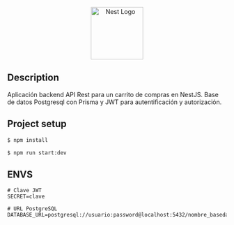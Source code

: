 <p align="center">
  <a href="http://nestjs.com/" target="blank"><img src="https://nestjs.com/img/logo-small.svg" width="120" alt="Nest Logo" /></a>
</p>

## Description

Aplicación backend API Rest para un carrito de compras en NestJS. Base de datos Postgresql con Prisma y JWT para autentificación y autorización.

## Project setup

```bash
$ npm install
```
```bash
$ npm run start:dev
```


## ENVS

```env
# Clave JWT
SECRET=clave

# URL PostgreSQL
DATABASE_URL=postgresql://usuario:password@localhost:5432/nombre_basedatos
